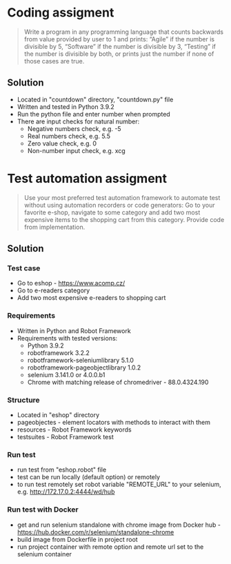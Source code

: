 # Coding assigment
> Write a program in any programming language that counts backwards from value provided by user to 1 and prints: “Agile” if the number is divisible by 5, “Software” if the
number is divisible by 3, “Testing” if the number is divisible by both,
or prints just the number if none of those cases are true.

## Solution
* Located in "countdown" directory, "countdown.py" file
* Written and tested in Python 3.9.2
* Run the python file and enter number when prompted
* There are input checks for natural number:
	* Negative numbers check, e.g. -5
	* Real numbers check, e.g. 5.5
	* Zero value check, e.g. 0
	* Non-number input check, e.g. xcg
    
# Test automation assigment
> Use your most preferred test automation framework to automate test without using automation recorders or code generators:
Go to your favorite e-shop, navigate to some category and add two
most expensive items to the shopping cart from this category.
Provide code from implementation.

## Solution
### Test case
* Go to eshop - https://www.acomp.cz/
* Go to e-readers category
* Add two most expensive e-readers to shopping cart

### Requirements
* Written in Python and Robot Framework
* Requirements with tested versions:
    * Python 3.9.2
    * robotframework 3.2.2
    * robotframework-seleniumlibrary 5.1.0
    * robotframework-pageobjectlibrary 1.0.2
    * selenium 3.141.0 or 4.0.0.b1
    * Chrome with matching release of chromedriver - 88.0.4324.190
### Structure
* Located in "eshop" directory
* pageobjectes - element locators with methods to interact with them
* resources - Robot Framework keywords
* testsuites - Robot Framework test
### Run test
* run test from "eshop.robot" file
* test can be run locally (default option) or remotely
* to run test remotely set robot variable "REMOTE_URL" to your selenium, e.g. http://172.17.0.2:4444/wd/hub
### Run test with Docker
* get and run selenium standalone with chrome image from Docker hub - https://hub.docker.com/r/selenium/standalone-chrome
* build image from Dockerfile in project root
* run project container with remote option and remote url set to the selenium container
